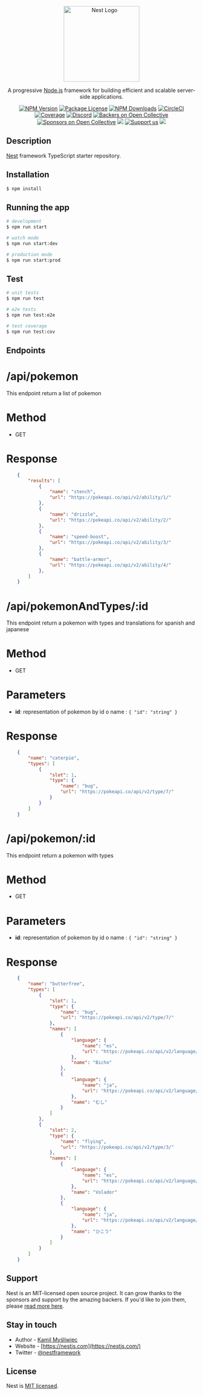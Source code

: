 <p align="center">
  <a href="http://nestjs.com/" target="blank"><img src="https://nestjs.com/img/logo-small.svg" width="200" alt="Nest Logo" /></a>
</p>

[circleci-image]: https://img.shields.io/circleci/build/github/nestjs/nest/master?token=abc123def456
[circleci-url]: https://circleci.com/gh/nestjs/nest

  <p align="center">A progressive <a href="http://nodejs.org" target="_blank">Node.js</a> framework for building efficient and scalable server-side applications.</p>
    <p align="center">
<a href="https://www.npmjs.com/~nestjscore" target="_blank"><img src="https://img.shields.io/npm/v/@nestjs/core.svg" alt="NPM Version" /></a>
<a href="https://www.npmjs.com/~nestjscore" target="_blank"><img src="https://img.shields.io/npm/l/@nestjs/core.svg" alt="Package License" /></a>
<a href="https://www.npmjs.com/~nestjscore" target="_blank"><img src="https://img.shields.io/npm/dm/@nestjs/common.svg" alt="NPM Downloads" /></a>
<a href="https://circleci.com/gh/nestjs/nest" target="_blank"><img src="https://img.shields.io/circleci/build/github/nestjs/nest/master" alt="CircleCI" /></a>
<a href="https://coveralls.io/github/nestjs/nest?branch=master" target="_blank"><img src="https://coveralls.io/repos/github/nestjs/nest/badge.svg?branch=master#9" alt="Coverage" /></a>
<a href="https://discord.gg/G7Qnnhy" target="_blank"><img src="https://img.shields.io/badge/discord-online-brightgreen.svg" alt="Discord"/></a>
<a href="https://opencollective.com/nest#backer" target="_blank"><img src="https://opencollective.com/nest/backers/badge.svg" alt="Backers on Open Collective" /></a>
<a href="https://opencollective.com/nest#sponsor" target="_blank"><img src="https://opencollective.com/nest/sponsors/badge.svg" alt="Sponsors on Open Collective" /></a>
  <a href="https://paypal.me/kamilmysliwiec" target="_blank"><img src="https://img.shields.io/badge/Donate-PayPal-ff3f59.svg"/></a>
    <a href="https://opencollective.com/nest#sponsor"  target="_blank"><img src="https://img.shields.io/badge/Support%20us-Open%20Collective-41B883.svg" alt="Support us"></a>
  <a href="https://twitter.com/nestframework" target="_blank"><img src="https://img.shields.io/twitter/follow/nestframework.svg?style=social&label=Follow"></a>
</p>
  <!--[![Backers on Open Collective](https://opencollective.com/nest/backers/badge.svg)](https://opencollective.com/nest#backer)
  [![Sponsors on Open Collective](https://opencollective.com/nest/sponsors/badge.svg)](https://opencollective.com/nest#sponsor)-->

## Description

[Nest](https://github.com/nestjs/nest) framework TypeScript starter repository.

## Installation

```bash
$ npm install
```

## Running the app

```bash
# development
$ npm run start

# watch mode
$ npm run start:dev

# production mode
$ npm run start:prod
```

## Test

```bash
# unit tests
$ npm run test

# e2e tests
$ npm run test:e2e

# test coverage
$ npm run test:cov
```

## Endpoints

# /api/pokemon 
This endpoint return a list of pokemon

# Method
- GET

# Response
```json 
    {
        "results": [
            {
                "name": "stench",
                "url": "https://pokeapi.co/api/v2/ability/1/"
            },
            {
                "name": "drizzle",
                "url": "https://pokeapi.co/api/v2/ability/2/"
            },
            {
                "name": "speed-boost",
                "url": "https://pokeapi.co/api/v2/ability/3/"
            },
            {
                "name": "battle-armor",
                "url": "https://pokeapi.co/api/v2/ability/4/"
            },
        ]
    }
```

# /api/pokemonAndTypes/:id
This endpoint return a pokemon with types and translations for spanish and japanese

# Method
- GET 

# Parameters
- **id**: representation of pokemon by id o name : `{ "id": "string" }`
  
# Response
```json 
    {
        "name": "caterpie",
        "types": [
            {
                "slot": 1,
                "type": {
                    "name": "bug",
                    "url": "https://pokeapi.co/api/v2/type/7/"
                }
            }
        ]
    }
```

# /api/pokemon/:id
This endpoint return a pokemon with types

# Method
- GET 

# Parameters
- **id**: representation of pokemon by id o name : `{ "id": "string" }`

# Response
```json 
    {
        "name": "butterfree",
        "types": [
            {
                "slot": 1,
                "type": {
                    "name": "bug",
                    "url": "https://pokeapi.co/api/v2/type/7/"
                },
                "names": [
                    {
                        "language": {
                            "name": "es",
                            "url": "https://pokeapi.co/api/v2/language/7/"
                        },
                        "name": "Bicho"
                    },
                    {
                        "language": {
                            "name": "ja",
                            "url": "https://pokeapi.co/api/v2/language/11/"
                        },
                        "name": "むし"
                    }
                ]
            },
            {
                "slot": 2,
                "type": {
                    "name": "flying",
                    "url": "https://pokeapi.co/api/v2/type/3/"
                },
                "names": [
                    {
                        "language": {
                            "name": "es",
                            "url": "https://pokeapi.co/api/v2/language/7/"
                        },
                        "name": "Volador"
                    },
                    {
                        "language": {
                            "name": "ja",
                            "url": "https://pokeapi.co/api/v2/language/11/"
                        },
                        "name": "ひこう"
                    }
                ]
            }
        ]
    }
```


## Support

Nest is an MIT-licensed open source project. It can grow thanks to the sponsors and support by the amazing backers. If you'd like to join them, please [read more here](https://docs.nestjs.com/support).

## Stay in touch

- Author - [Kamil Myśliwiec](https://kamilmysliwiec.com)
- Website - [https://nestjs.com](https://nestjs.com/)
- Twitter - [@nestframework](https://twitter.com/nestframework)

## License

Nest is [MIT licensed](LICENSE).
